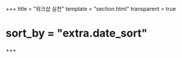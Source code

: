 +++
title = "워크샵 실천"
template = "section.html"
transparent = true
# sort_by = "extra.date_sort"
+++
